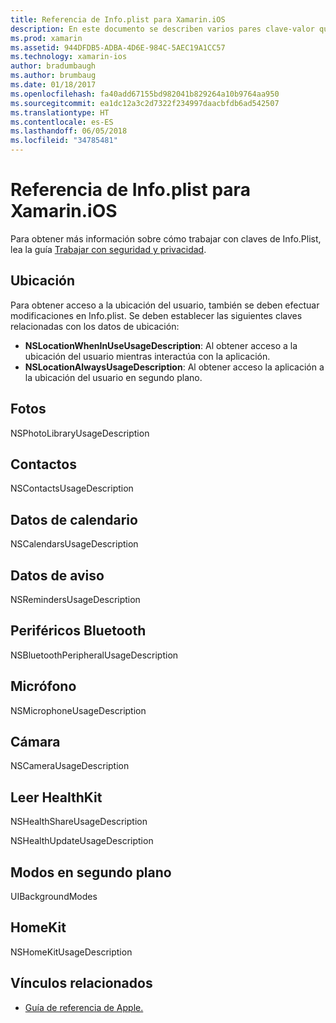 ```yaml
---
title: Referencia de Info.plist para Xamarin.iOS
description: En este documento se describen varios pares clave-valor que se pueden establecer en el archivo Info.plist de una aplicación Xamarin.iOS. Estas claves son necesarias si la aplicación lleva a cabo tareas específicas, como obtener acceso a la ubicación, las fotos, el micrófono o la cámara.
ms.prod: xamarin
ms.assetid: 944DFDB5-ADBA-4D6E-984C-5AEC19A1CC57
ms.technology: xamarin-ios
author: bradumbaugh
ms.author: brumbaug
ms.date: 01/18/2017
ms.openlocfilehash: fa40add67155bd982041b829264a10b9764aa950
ms.sourcegitcommit: ea1dc12a3c2d7322f234997daacbfdb6ad542507
ms.translationtype: HT
ms.contentlocale: es-ES
ms.lasthandoff: 06/05/2018
ms.locfileid: "34785481"
---
```

# <a name="infoplist-reference-for-xamarinios"></a>Referencia de Info.plist para Xamarin.iOS

Para obtener más información sobre cómo trabajar con claves de Info.Plist, lea la guía [Trabajar con seguridad y privacidad](~/ios/app-fundamentals/security-privacy.md). 

## <a name="location"></a>Ubicación 

Para obtener acceso a la ubicación del usuario, también se deben efectuar modificaciones en Info.plist. Se deben establecer las siguientes claves relacionadas con los datos de ubicación: 

* **NSLocationWhenInUseUsageDescription**: Al obtener acceso a la ubicación del usuario mientras interactúa con la aplicación. 
* **NSLocationAlwaysUsageDescription**: Al obtener acceso la aplicación a la ubicación del usuario en segundo plano.

## <a name="photos"></a>Fotos 

NSPhotoLibraryUsageDescription  

## <a name="contacts"></a>Contactos 

NSContactsUsageDescription 

## <a name="calendar-data"></a>Datos de calendario 
    
NSCalendarsUsageDescription 

## <a name="reminder-data"></a>Datos de aviso 
    
NSRemindersUsageDescription 

## <a name="bluetooth-peripherals"></a>Periféricos Bluetooth 
    
NSBluetoothPeripheralUsageDescription 

## <a name="microphone"></a>Micrófono 

NSMicrophoneUsageDescription 

## <a name="camera"></a>Cámara 
    
NSCameraUsageDescription 

## <a name="reading-healthkit"></a>Leer HealthKit  

NSHealthShareUsageDescription 

NSHealthUpdateUsageDescription 

## <a name="background-modes"></a>Modos en segundo plano 
    
UIBackgroundModes 

## <a name="homekit"></a>HomeKit 

NSHomeKitUsageDescription 


## <a name="related-links"></a>Vínculos relacionados

- [Guía de referencia de Apple.](https://developer.apple.com/library/content/documentation/General/Reference/InfoPlistKeyReference/Articles/iPhoneOSKeys.html#//apple_ref/doc/uid/TP40009252-SW10)
